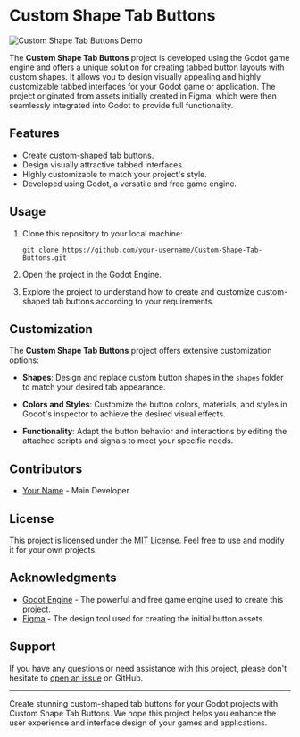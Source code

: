 # Custom Shape Tab Buttons

![Custom Shape Tab Buttons Demo](https://github.com/jsonify/images/assets/1201529/08246100-879c-4447-b0c5-df48e7517013)

The **Custom Shape Tab Buttons** project is developed using the Godot game engine and offers a unique solution for creating tabbed button layouts with custom shapes. It allows you to design visually appealing and highly customizable tabbed interfaces for your Godot game or application. The project originated from assets initially created in Figma, which were then seamlessly integrated into Godot to provide full functionality.

## Features

- Create custom-shaped tab buttons.
- Design visually attractive tabbed interfaces.
- Highly customizable to match your project's style.
- Developed using Godot, a versatile and free game engine.

## Usage

1. Clone this repository to your local machine:

   ```shell
   git clone https://github.com/your-username/Custom-Shape-Tab-Buttons.git
   ```

2. Open the project in the Godot Engine.

3. Explore the project to understand how to create and customize custom-shaped tab buttons according to your requirements.

## Customization

The **Custom Shape Tab Buttons** project offers extensive customization options:

- **Shapes**: Design and replace custom button shapes in the `shapes` folder to match your desired tab appearance.

- **Colors and Styles**: Customize the button colors, materials, and styles in Godot's inspector to achieve the desired visual effects.

- **Functionality**: Adapt the button behavior and interactions by editing the attached scripts and signals to meet your specific needs.

## Contributors

- [Your Name](https://github.com/your-username) - Main Developer

## License

This project is licensed under the [MIT License](LICENSE.md). Feel free to use and modify it for your own projects.

## Acknowledgments

- [Godot Engine](https://godotengine.org/) - The powerful and free game engine used to create this project.
- [Figma](https://www.figma.com/) - The design tool used for creating the initial button assets.

## Support

If you have any questions or need assistance with this project, please don't hesitate to [open an issue](https://github.com/your-username/Custom-Shape-Tab-Buttons/issues) on GitHub.

---

Create stunning custom-shaped tab buttons for your Godot projects with Custom Shape Tab Buttons. We hope this project helps you enhance the user experience and interface design of your games and applications.
